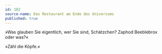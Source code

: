```yaml
---
id: 182
source-name: Das Restaurant am Ende des Universums
published: true
---
```

»Was glauben Sie eigentlich, wer Sie sind, Schätzchen? Zaphod Beeblebrox oder was?«

»Zähl die Köpfe.«

